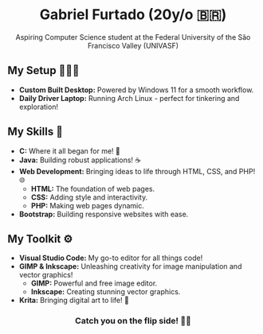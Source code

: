 <div align="center">

# Gabriel Furtado (20y/o 🇧🇷)
Aspiring Computer Science student at the Federal University of the São Francisco Valley (UNIVASF)
</div>

## My Setup 🧑🏻‍💻
* **Custom Built Desktop:** Powered by Windows 11 for a smooth workflow.
* **Daily Driver Laptop:** Running Arch Linux - perfect for tinkering and exploration!

## My Skills 🧠

* **C:** Where it all began for me! 🔰
* **Java:** Building robust applications! ☕
* **Web Development:** Bringing ideas to life through HTML, CSS, and PHP! 🌐
  * **HTML:** The foundation of web pages.
  * **CSS:** Adding style and interactivity.
  * **PHP:** Making web pages dynamic.
* **Bootstrap:** Building responsive websites with ease.

## My Toolkit ⚙️

* **Visual Studio Code:** My go-to editor for all things code! 
* **GIMP & Inkscape:** Unleashing creativity for image manipulation and vector graphics! 
  * **GIMP:** Powerful and free image editor.
  * **Inkscape:** Creating stunning vector graphics.
* **Krita:** Bringing digital art to life! 🎨

<div align="center">

### Catch you on the flip side! 👋🏻
</div>
